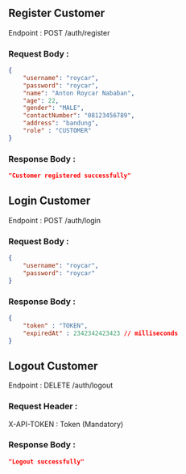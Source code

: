 ## Register Customer

Endpoint : POST /auth/register

### Request Body : 

```json
{
    "username": "roycar",
    "password": "roycar",
    "name": "Anton Roycar Nababan",
    "age": 22,
    "gender": "MALE",
    "contactNumber": "08123456789",
    "address": "bandung",
    "role" : "CUSTOMER"
}
```

### Response Body :

```json
"Customer registered successfully"
```

## Login Customer

Endpoint : POST /auth/login

### Request Body : 
```json
{
    "username": "roycar",
    "password": "roycar"
}
```

### Response Body :

```json
{
    "token" : "TOKEN",
    "expiredAt" : 2342342423423 // milliseconds
}
```

## Logout Customer

Endpoint : DELETE /auth/logout

### Request Header :
X-API-TOKEN : Token (Mandatory)

### Response Body :
```json
"Logout successfully"
```
